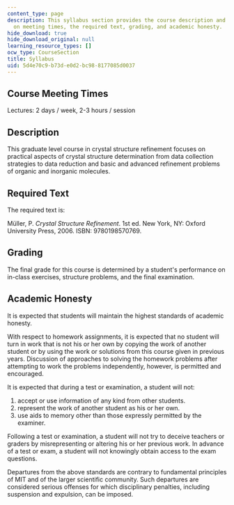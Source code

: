 ```yaml
---
content_type: page
description: This syllabus section provides the course description and information
  on meeting times, the required text, grading, and academic honesty.
hide_download: true
hide_download_original: null
learning_resource_types: []
ocw_type: CourseSection
title: Syllabus
uid: 5d4e70c9-b73d-e0d2-bc98-8177085d0037
---
```


Course Meeting Times
--------------------

Lectures: 2 days / week, 2-3 hours / session

Description
-----------

This graduate level course in crystal structure refinement focuses on practical aspects of crystal structure determination from data collection strategies to data reduction and basic and advanced refinement problems of organic and inorganic molecules.

Required Text
-------------

The required text is:

Müller, P. _Crystal Structure Refinement_. 1st ed. New York, NY: Oxford University Press, 2006. ISBN: 9780198570769.

Grading
-------

The final grade for this course is determined by a student's performance on in-class exercises, structure problems, and the final examination.

Academic Honesty
----------------

It is expected that students will maintain the highest standards of academic honesty.

With respect to homework assignments, it is expected that no student will turn in work that is not his or her own by copying the work of another student or by using the work or solutions from this course given in previous years. Discussion of approaches to solving the homework problems after attempting to work the problems independently, however, is permitted and encouraged.

It is expected that during a test or examination, a student will not:

1.  accept or use information of any kind from other students.
2.  represent the work of another student as his or her own.
3.  use aids to memory other than those expressly permitted by the examiner.

Following a test or examination, a student will not try to deceive teachers or graders by misrepresenting or altering his or her previous work. In advance of a test or exam, a student will not knowingly obtain access to the exam questions.

Departures from the above standards are contrary to fundamental principles of MIT and of the larger scientific community. Such departures are considered serious offenses for which disciplinary penalties, including suspension and expulsion, can be imposed.
